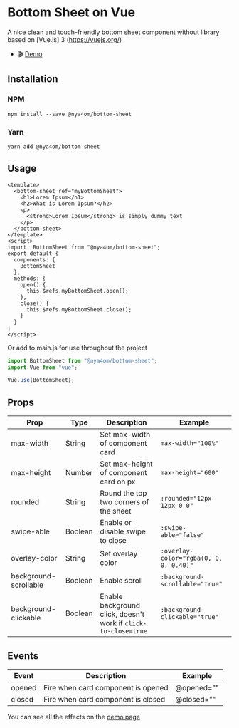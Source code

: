 
# Bottom Sheet on Vue

A nice clean and touch-friendly bottom sheet component without library based on [Vue.js] 3 (https://vuejs.org/)

- :clapper: [Demo](https://bottom-sheet.neppe.kz/)

## Installation

### NPM

`npm install --save @nya4om/bottom-sheet`

### Yarn

`yarn add @nya4om/bottom-sheet`

## Usage

```vue
<template>
  <bottom-sheet ref="myBottomSheet">
    <h1>Lorem Ipsum</h1>
    <h2>What is Lorem Ipsum?</h2>
    <p>
      <strong>Lorem Ipsum</strong> is simply dummy text
    </p>
  </bottom-sheet>
</template>
<script>
import  BottomSheet from "@nya4om/bottom-sheet";
export default {
  components: {
    BottomSheet
  },
  methods: {
    open() {
      this.$refs.myBottomSheet.open();
    },
    close() {
      this.$refs.myBottomSheet.close();
    }
  }
}
</script>
```

Or add to main.js for use throughout the project
```js
import BottomSheet from "@nya4om/bottom-sheet";
import Vue from "vue";

Vue.use(BottomSheet);
```

## Props

| Prop  | Type    | Description                                                   | Example                         |
| ------------- |---------|---------------------------------------------------------------|---------------------------------|
| max-width  | String  | Set max-width of component card                               | `max-width="100%"`              |
| max-height  | Number  | Set max-height of component card on px                        | `max-height="600"`              |
| rounded  | String  | Round the top two corners of the sheet                        | `:rounded="12px 12px 0 0"`      |
| swipe-able  | Boolean | Enable or disable swipe to close                              | `:swipe-able="false"`           |
| overlay-color  | String  | Set overlay color                                 | `:overlay-color="rgba(0, 0, 0, 0.40)"`    |
| background-scrollable  | Boolean | Enable scroll                                                 | `:background-scrollable="true"` |
| background-clickable  | Boolean | Enable background click, doesn't work if `click-to-close=true` | `:background-clickable="true"`  |

## Events

| Event  | Description | Example |
| ------------- | ------------- | ------------- |
| opened  | Fire when card component is opened  | @opened="" |
| closed  | Fire when card component is closed  | @closed="" |

You can see all the effects on the [demo page](https://bottom-sheet.neppe.kz/)